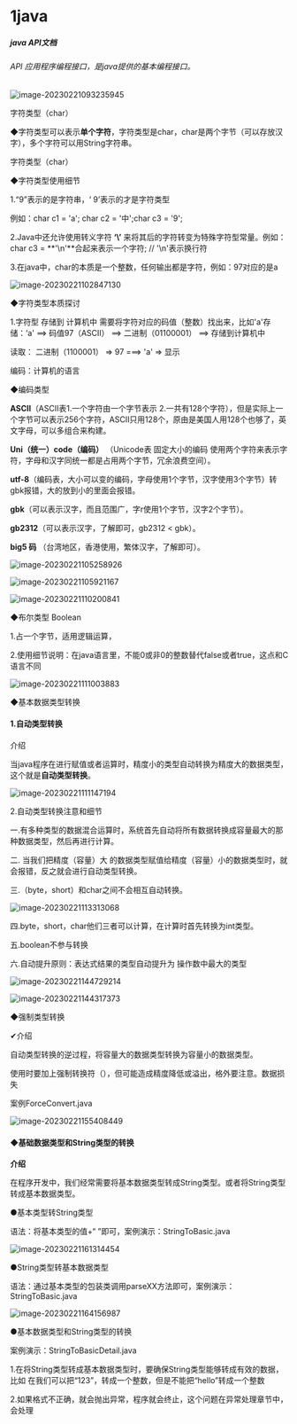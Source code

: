 # 1java

##### java API文档

###### API 应用程序编程接口，是java提供的基本编程接口。

![image-20230221093235945](C:\Users\businessman\AppData\Roaming\Typora\typora-user-images\image-20230221093235945.png)

字符类型（char）

◆字符类型可以表示**单个字符**，字符类型是char，char是两个字节（可以存放汉字），多个字符可以用String字符串。

字符类型（char）

◆字符类型使用细节

1.“9”表示的是字符串，‘ 9’表示的才是字符类型

例如：char c1 = 'a'; char c2 = '中';char c3 = '9';

2.Java中还允许使用转义字符 **‘\’** 来将其后的字符转变为特殊字符型常量。例如：char c3 = **'\n'**合起来表示一个字符; // '\n'表示换行符

3.在java中，char的本质是一个整数，任何输出都是字符，例如：97对应的是a

![image-20230221102847130](C:\Users\businessman\AppData\Roaming\Typora\typora-user-images\image-20230221102847130.png)



◆字符类型本质探讨



1.字符型 存储到 计算机中 需要将字符对应的码值（整数）找出来，比如'a'存储：‘a' ==> 码值97（ASCII） ==> 二进制（01100001） ==> 存储到计算机中

读取： 二进制（1100001） => 97 ===> 'a' => 显示

编码：计算机的语言

◆编码类型

**ASCII**（ASCII表1.一个字符由一个字节表示 2.一共有128个字符），但是实际上一个字节可以表示256个字符，ASCII只用128个，原由是美国人用128个也够了，英文字母，可以多组合来构建。

**Uni（统一）code（编码）** （Unicode表 固定大小的编码 使用两个字符来表示字符，字母和汉字同统一都是占用两个字节，冗余浪费空间）。

**utf-8**（编码表，大小可以变的编码，字母使用1个字节，汉字使用3个字节）转gbk报错，大的放到小的里面会报错。

**gbk**（可以表示汉字，而且范围广，字r使用1个字节，汉字2个字节）。

**gb2312**（可以表示汉字，了解即可，gb2312 < gbk）。

**big5 码** （台湾地区，香港使用，繁体汉字，了解即可）。



![image-20230221105258926](C:\Users\businessman\AppData\Roaming\Typora\typora-user-images\image-20230221105258926.png)

![image-20230221105921167](C:\Users\businessman\AppData\Roaming\Typora\typora-user-images\image-20230221105921167.png)

![image-20230221110200841](C:\Users\businessman\AppData\Roaming\Typora\typora-user-images\image-20230221110200841.png)



◆布尔类型 Boolean

1.占一个字节，适用逻辑运算，

2.使用细节说明：在java语言里，不能0或非0的整数替代false或者true，这点和C语言不同

![image-20230221111003883](C:\Users\businessman\AppData\Roaming\Typora\typora-user-images\image-20230221111003883.png)





◆基本数据类型转换

#### 1.自动类型转换

介绍

当java程序在进行赋值或者运算时，精度小的类型自动转换为精度大的数据类型，这个就是**自动类型转换**。

![image-20230221111147194](C:\Users\businessman\AppData\Roaming\Typora\typora-user-images\image-20230221111147194.png)



2.自动类型转换注意和细节

一.有多种类型的数据混合运算时，系统首先自动将所有数据转换成容量最大的那种数据类型，然后再进行计算。

二. 当我们把精度（容量）大 的数据类型赋值给精度（容量）小的数据类型时，就会报错，反之就会进行自动类型转换。

三.（byte，short）和char之间不会相互自动转换。

![image-20230221113313068](C:\Users\businessman\AppData\Roaming\Typora\typora-user-images\image-20230221113313068.png)

四.byte，short，char他们三者可以计算，在计算时首先转换为int类型。

五.boolean不参与转换

六.自动提升原则：表达式结果的类型自动提升为 操作数中最大的类型



![image-20230221144729214](C:\Users\businessman\AppData\Roaming\Typora\typora-user-images\image-20230221144729214.png)



![image-20230221144317373](C:\Users\businessman\AppData\Roaming\Typora\typora-user-images\image-20230221144317373.png)

◆强制类型转换

✔介绍

自动类型转换的逆过程，将容量大的数据类型转换为容量小的数据类型。

使用时要加上强制转换符（），但可能造成精度降低或溢出，格外要注意。数据损失

案例ForceConvert.java

![image-20230221155408449](C:\Users\businessman\AppData\Roaming\Typora\typora-user-images\image-20230221155408449.png)

#### ◆基础数据类型和String类型的转换

**介绍**

在程序开发中，我们经常需要将基本数据类型转成String类型。或者将String类型转成基本数据类型。

●基本类型转String类型

语法：将基本类型的值+“ ”即可，案例演示：StringToBasic.java

![image-20230221161314454](C:\Users\businessman\AppData\Roaming\Typora\typora-user-images\image-20230221161314454.png)

●String类型转基本数据类型

语法：通过基本类型的包装类调用parseXX方法即可，案例演示：StringToBasic.java

![image-20230221164156987](C:\Users\businessman\AppData\Roaming\Typora\typora-user-images\image-20230221164156987.png)

●基本数据类型和String类型的转换

案例演示：StringToBasicDetail.java

1.在将String类型转成基本数据类型时，要确保String类型能够转成有效的数据，比如 在我们可以把“123”，转成一个整数，但是不能把“hello”转成一个整数

2.如果格式不正确，就会抛出异常，程序就会终止，这个问题在异常处理章节中，会处理